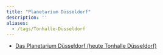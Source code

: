 ```yaml
---
title: "Planetarium Düsseldorf"
description: ''
aliases:
  - /tags/Tonhalle-Düsseldorf
---
```


* [Das Planetarium Düsseldorf (heute Tonhalle Düsseldorf)](https://de.wikipedia.org/wiki/Tonhalle_D%C3%BCsseldorf)
